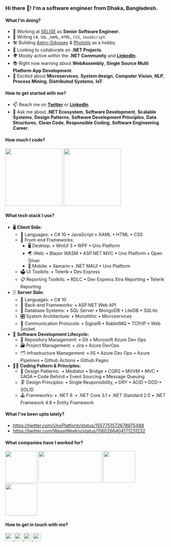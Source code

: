 ### Hi there 👋! I'm a software engineer from Dhaka, Bangladesh.

<!--
**asadullahrifat89/asadullahrifat89** is a ✨ _special_ ✨ repository because its `README.md` (this file) appears on your GitHub profile.

Here are some ideas to get you started:
-->
#### What I'm doing?
- 🏢 Working at [SELISE](https://selise.ch/) as **Senior Software Engineer**.
- 🔭 Writing `C#`, `SQL` ,`XAML`, `HTML`, `CSS`, `JavaScript`.
- 🛠️ Building [Astro-Odyssey](https://github.com/asadullahrifat89/Astro-Odyssey-Uno-Platform) & [Phototis](https://github.com/asadullahrifat89/Phototis-Uno-Platform) as a hobby.
- 👯 Looking to collaborate on **.NET Projects**.
- 🌍 Mostly active within the **.NET Community** and **[LinkedIn](https://www.linkedin.com/in/asadullah-rifat)**.
- 📚 Right now learning about **WebAssembly**, **Single Source Multi Platform App Development**.
- 🌱 Excited about **Microservices**, **System design**, **Computer Vision**, **NLP**, **Process Mining**, **Distributed Systems**, **IoT**.

#### How to get started with me?
- 📫 Reach me on **[Twitter](https://twitter.com/anonymus_7)** or **[LinkedIn](https://www.linkedin.com/in/asadullah-rifat)**.
- 💬 Ask me about **.NET Ecosystem**, **Software Development**, **Scalable Systems**, **Design Patterns**, **Software Development Principles**, **Data Structures**, **Clean Code**, **Responsible Coding**, **Software Engineering Career**.

#### How much I code?
<!--<b>⚡ Github Stats</b>-->
<p float="left">
<img height="180em" src="https://github-readme-stats.vercel.app/api?username=asadullahrifat89&show_icons=true&hide_border=true&&count_private=true&include_all_commits=true" /> 
<img height="180em" src="https://github-readme-stats.vercel.app/api/top-langs/?username=asadullahrifat89&show_icons=true&hide_border=true&layout=compact&langs_count=8"/>
</p>

#### What tech stack I use?
- 🖥 **Client Side:** 
  - 📜 Languages: • C# 10 • JavaScript • XAML • HTML • CSS
  - 🔬 Front-end Frameworks:   
    - 🖥 Desktop: • WinUI 3 • WPF • Uno Platform
    - 🌏 Web: • Blazor WASM • ASP.NET MVC • Uno Platform • Open Silver
    - 📱 Mobile: • Xamarin • .NET MAUI • Uno Platform
  - 🗳 UI Toolkits: • Telerik • Dev Express
  - 📋 Reporting Toolkits: • RDLC • Dev Express Xtra Reporting • Telerik Reporting
- 🗄️ **Server Side:**
  - 📜 Languages: • C# 10
  - 🔭 Back-end Frameworks: • ASP.NET Web API
  - 💾 Database Systems: • SQL Server • MongoDB • LiteDB • SQLite
  - 🎛 System Architecture: • Monolithic • Microservices
  - 🔌 Communication Protocols: • SignalR • RabbitMQ • TCP/IP • Web Socket
- 🎡 **Software Development Lifecycle:**
  - 📁 Repository Management: • Git • Microsoft Azure Dev Ops
  - 🗃 Project Management: • Jira • Azure DevOps
  - 🗂 Infrastructure Management: • IIS • Azure Dev Ops • Azure Pipelines • Github Actions • Github Pages
- 🧙‍♂️ **Coding Pattern & Principles:**
  - 🍳 Design Patterns:  • Mediator • Bridge • CQRS • MVVM • MVC • SAGA • Code Behind • Event Sourcing • Message Queuing
  - 🗜 Design Principles: • Single Responsibility, • DRY • ACID • DDD • SOLID
  - 🕹 Frameworks: • .NET 6  • .NET Core 3.1 • .NET Standard 2.0 • .NET Framework 4.8 • Entity Framework

#### What I've been upto lately?
- https://twitter.com/UnoPlatform/status/1557751572678975488
- https://twitter.com/WasmWeekly/status/1560266404171231232

#### What companies have I worked for?
<img src="https://media.flughafen-zuerich.ch/-/jssmedia/airport/portal/logos/circle/selise_zugeschnitten.png?vs=1&rev=8557543d724f4c918b6aac0f2fcebc7d" height=100> <img src="https://3ssoftltd.com/wp-content/uploads/2021/08/logo-1.svg" height=100 width=200> <img src="https://is1-ssl.mzstatic.com/image/thumb/Purple49/v4/13/7e/6d/137e6dca-2956-bfec-a0bd-57d37ab63af0/source/512x512bb.jpg" height=100> <img src="https://media-exp2.licdn.com/dms/image/C560BAQHExv1q9hPJsQ/company-logo_200_200/0/1596953488512?e=2147483647&v=beta&t=C1nc6JqP2kkOx1vGFxtL0iAqNIhB_Ulv62xyAm_hkNA" height=100 width=100>

#### How to get in touch with me?

<p left="center">
<a href="https://twitter.com/anonymus_7">
  <img src="https://img.shields.io/badge/twitter-%231DA1F2.svg?&style=for-the-badge&logo=twitter&logoColor=white" height=25>
</a> 
<a href="https://www.linkedin.com/in/asadullah-rifat">
  <img src="https://img.shields.io/badge/linkedin-%230077B5.svg?&style=for-the-badge&logo=linkedin&logoColor=white" height=25>
</a> 
<a href="https://www.facebook.com/Anonymus7/">
  <img src="https://img.shields.io/badge/Facebook-1877F2?style=for-the-badge&logo=facebook&logoColor=white" height=25>
</a>
<a href="mailto:asadullah.rifat@selise.ch">
  <img src="	https://img.shields.io/badge/Gmail-D14836?style=for-the-badge&logo=gmail&logoColor=white" height=25>
</a>
</p>
